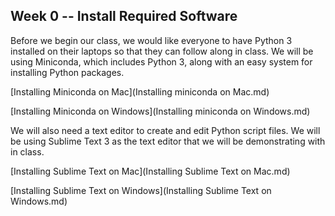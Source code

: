 ## Week 0 -- Install Required Software

Before we begin our class, we would like everyone to have Python 3 installed on their laptops so that they can follow along in class. We will be using Miniconda, which includes Python 3, along with an easy system for installing Python packages.

[Installing Miniconda on Mac](Installing miniconda on Mac.md)

[Installing Miniconda on Windows](Installing miniconda on Windows.md)

We will also need a text editor to create and edit Python script files. We will be using Sublime Text 3 as the text editor that we will be demonstrating with in class.

[Installing Sublime Text on Mac](Installing Sublime Text on Mac.md)

[Installing Sublime Text on Windows](Installing Sublime Text on Windows.md)